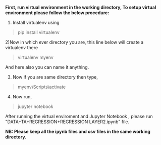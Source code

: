 **First, run virtual environment in the working directory,
To setup virtual environment please follow the below procedure:**

1) Install virtualenv using

 > pip install virtualenv
 
2)Now in which ever directory you are, this line below will create a virtualenv there

 > virtualenv myenv

And here also you can name it anything.

3) Now if you are same directory then type,

 > myenv\Scripts\activate

4) Now run,

 > jupyter notebook

After running the virtual enviroment and Jupyter Notebook , please run "DATA+TA+REGRESSION+REGRESSION LAYER2.ipynb" file.

**NB: Please keep all the ipynb files and csv files in the same working directory.**

